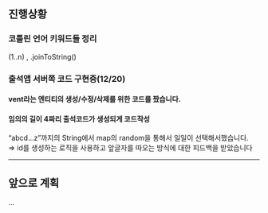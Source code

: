 ## 진행상황
### 코틀린 언어 키워드들 정리

(1..n) , .joinToString()

### 출석앱 서버쪽 코드 구현중(12/20)

#### vent라는 엔티티의 생성/수정/삭제를 위한 코드를 짰습니다.

#### 임의의 길이 4짜리 출석코드가 생성되게 코드작성
“abcd…z”까지의 String에서 map의 random을 통해서 일일이 선택해서했습니다.  
⇒ id를 생성하는 로직을 사용하고 앞글자를 따오는 방식에 대한 피드백을 받았습니다

---
## 앞으로 계획
...
